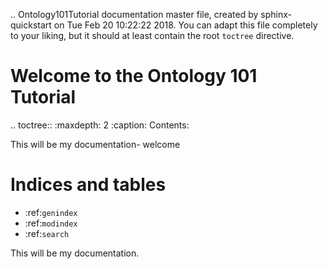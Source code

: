 .. Ontology101Tutorial documentation master file, created by
   sphinx-quickstart on Tue Feb 20 10:22:22 2018.
   You can adapt this file completely to your liking, but it should at least
   contain the root `toctree` directive.

Welcome to the Ontology 101 Tutorial
===============================================

.. toctree::
   :maxdepth: 2
   :caption: Contents:

This will be my documentation- welcome

Indices and tables
==================

* :ref:`genindex`
* :ref:`modindex`
* :ref:`search`

This will be my documentation.
